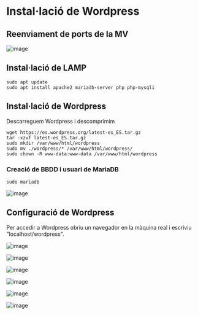 # Instal·lació de Wordpress

## Reenviament de ports de la MV

![image](https://github.com/user-attachments/assets/9e882cf5-cf08-417f-bb6a-8ba1b8660e18)

## Instal·lació de LAMP

```
sudo apt update
sudo apt install apache2 mariadb-server php php-mysqli
```

## Instal·lació de Wordpress

Descarreguem Wordpress i descomprimim

```
wget https://es.wordpress.org/latest-es_ES.tar.gz
tar -xzvf latest-es_ES.tar.gz
sudo mkdir /var/www/html/wordpress
sudo mv ./wordpress/* /var/www/html/wordpress/
sudo chown -R www-data:www-data /var/www/html/wordpress
```

### Creació de BBDD i usuari de MariaDB

```
sudo mariadb
```

![image](https://github.com/user-attachments/assets/3cd2dd02-d60d-412e-84d7-f001d6bf1518)

## Configuració de Wordpress

Per accedir a Wordpress obriu un navegador en la màquina real i escriviu "localhost/wordpress".

![image](https://github.com/user-attachments/assets/21c82780-effa-46bf-b52b-8b6ea4d1746b)

![image](https://github.com/user-attachments/assets/27cd2656-34c5-4133-bf77-12d3d94a8aa6)

![image](https://github.com/user-attachments/assets/0330000b-db0a-4247-a41f-944becb42874)

![image](https://github.com/user-attachments/assets/32753fe4-84b3-48b8-84b0-e48372deac6f)

![image](https://github.com/user-attachments/assets/1d957b4f-27e4-4374-b27f-57d80e1b1e80)

![image](https://github.com/user-attachments/assets/752127d0-4b9f-45f5-b7fc-4865d7ed7727)

